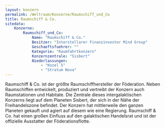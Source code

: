 ```yaml
---
layout: konzern
permalink: /Weltraum/Konzerne/Raumschiff_und_Co
title: Raumschiff & Co.
sitedata:
    Konzerne:
        Raumschiff_und_Co:
            Name: "Raumschiff & Co."
            Besitzer: "Interstellarer Finanzinvestor Mind Group"
            Geschaeftsfuehrer: ""
            Kategorie: "Raumfahrtkonzern"
            Konzernzentrale: "Sisbert"
            Niederlassungen:
                - "Kozel 5"
                - "Stratum Nova"
---
```




Raumschiff & Co. ist der größte Raumschiffhersteller der Föderation. Neben Raumschiffen entwickelt, produziert und vertreibt der Konzern auch Raumstationen und Habitate. Die Zentrale dieses intergalaktischen Konzerns liegt auf dem Planeten Sisbert, der sich in der Nähe der Freihandelszone befindet. Der Konzern hat mittlerweile den ganzen Planeten gekauft und agiert auf diesem wie eine Regierung. Raumschiff & Co. hat einen großen Einfluss auf den galaktischen Handelsrat und ist der offizielle Ausstatter der Föderationsflotte.
